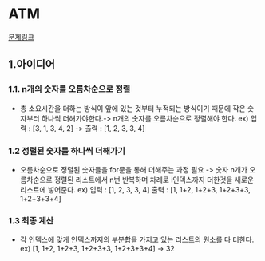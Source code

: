 # ATM
[문제링크](https://www.acmicpc.net/problem/11399)

## 1.아이디어

### 1.1. n개의 숫자를 오름차순으로 정렬
- 총 소요시간을 더하는 방식이 앞에 있는 것부터 누적되는 방식이기 때문에 작은 숫자부터 하나씩 더해가야한다.-> n개의 숫자를 오름차순으로 정렬해야 한다.   ex) 입력 : [3, 1, 3, 4, 2] -> 출력 : [1, 2, 3, 3, 4]  

### 1.2 정렬된 숫자를 하나씩 더해가기 
- 오름차순으로 정렬된 숫자들을 for문을 통해 더해주는 과정 필요 -> 숫자 n개가 오름차순으로 정렬된 리스트에서 n번 반복하며 차례로 i인덱스까지 더한것을 새로운 리스트에 넣어준다. ex) 입력 : [1, 2, 3, 3, 4]  출력 : [1, 1+2, 1+2+3, 1+2+3+3, 1+2+3+3+4]

### 1.3 최종 계산
- 각 인덱스에 맞게 인덱스까지의 부분합을 가지고 있는 리스트의 원소를 다 더한다. ex) [1, 1+2, 1+2+3, 1+2+3+3, 1+2+3+3+4] -> 32
